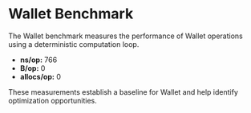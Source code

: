 # Wallet Benchmark

The Wallet benchmark measures the performance of Wallet operations using a deterministic computation loop.

- **ns/op:** 766
- **B/op:** 0
- **allocs/op:** 0

These measurements establish a baseline for Wallet and help identify optimization opportunities.
